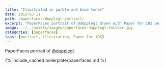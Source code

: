 ```yaml
---
title: "Illustrated in purble and blue tones"
date: 2013-03-11
path: /paperfaces/dopplegl-portrait/
excerpt: "PaperFaces portrait of @dopplegl drawn with Paper for iOS on an iPad."
image: ../../assets/images/paperfaces-dopplegl-twitter.jpg
categories: [paperfaces]
tags: [portrait, illustration, Paper for iOS]
---
```


PaperFaces portrait of [@dopplegl](https://twitter.com/dopplegl).

{% include_cached boilerplate/paperfaces.md %}
